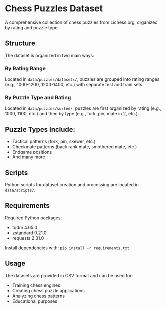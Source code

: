 # Chess Puzzles Dataset

A comprehensive collection of chess puzzles from Lichess.org, organized by rating and puzzle type.

## Structure

The dataset is organized in two main ways:

### By Rating Range
Located in `data/puzzles/datasets/`, puzzles are grouped into rating ranges (e.g., 1000-1200, 1200-1400, etc.) with separate test and train sets.

### By Puzzle Type and Rating
Located in `data/puzzles/sorted/`, puzzles are first organized by rating (e.g., 1000, 1100, etc.) and then by type (e.g., fork, pin, mate in 2, etc.).

## Puzzle Types Include:
- Tactical patterns (fork, pin, skewer, etc.)
- Checkmate patterns (back rank mate, smothered mate, etc.)
- Endgame positions
- And many more

## Scripts
Python scripts for dataset creation and processing are located in `data/scripts/`.

## Requirements
Required Python packages:
- tqdm 4.65.0
- zstandard 0.21.0  
- requests 2.31.0

Install dependencies with:
```pip install -r requirements.txt```

## Usage
The datasets are provided in CSV format and can be used for:
- Training chess engines
- Creating chess puzzle applications
- Analyzing chess patterns
- Educational purposes
